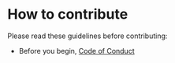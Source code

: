 # How to contribute

Please read these guidelines before contributing:

- Before you begin, [Code of Conduct](CODE_OF_CONDUCT.md)